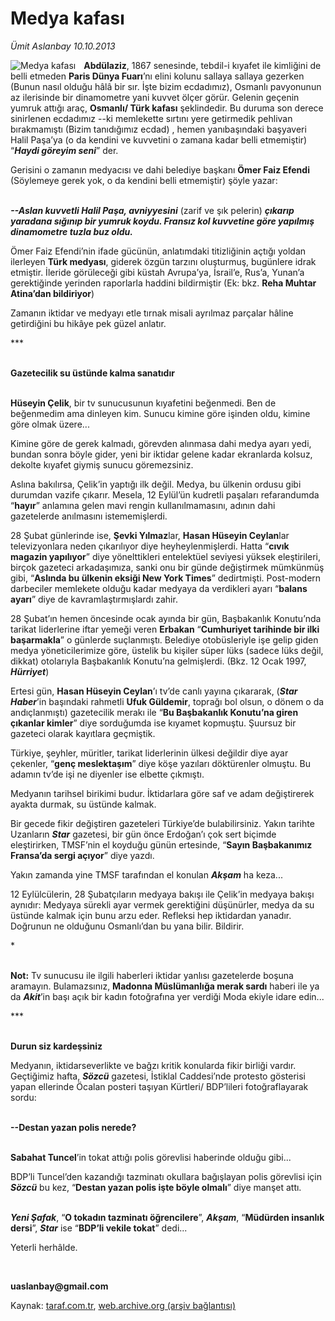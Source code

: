 # Medya kafası

*Ümit Aslanbay 10.10.2013*

<div class="yazi"><img align="left" alt="Medya kafası" border="0" src="http://www.taraf.com.tr/fotoraflar/makaleler/medya-kafasi_5859_orijinal.jpg" style="border-right-width:10px; border-color:#FFFFFF"/><p><b>Abdülaziz</b>, 1867 senesinde, tebdil-i kıyafet ile kimliğini de belli etmeden <b>Paris Dünya Fuarı</b>’nı elini kolunu sallaya sallaya gezerken (Bunun nasıl olduğu hâlâ bir sır. İşte bizim ecdadımız), Osmanlı pavyonunun az ilerisinde bir dinamometre yani kuvvet ölçer görür. Gelenin geçenin yumruk attığı araç, <b>Osmanlı/</b><b> </b><b>Türk kafası</b> şeklindedir. Bu duruma son derece sinirlenen ecdadımız --ki memlekette sırtını yere getirmedik pehlivan bırakmamıştı (Bizim tanıdığımız ecdad) , hemen yanıbaşındaki başyaveri Halil Paşa’ya (o da kendini ve kuvvetini o zamana kadar belli etmemiştir) “<b><i>Haydi göreyim seni</i></b>” der.</p>
<p>Gerisini o zamanın medyacısı ve dahi belediye başkanı <b>Ömer Faiz Efendi</b> (Söylemeye gerek yok, o da kendini belli etmemiştir) şöyle yazar:</p>
<p><b><i><br/>-</i></b><b><i>-Aslan kuvvetli Halil Paşa, avniyyesini</i></b> (zarif ve şık pelerin) <b><i>çıkarıp yaradana sığınıp bir yumruk koydu. Fransız kol kuvvetine göre yapılmış dinamometre tuzla buz oldu.</i></b></p>
<p>Ömer Faiz Efendi’nin ifade gücünün, anlatımdaki titizliğinin açtığı yoldan ilerleyen <b>Türk medyası</b>, giderek özgün tarzını oluşturmuş, bugünlere idrak etmiştir. İleride görüleceği gibi küstah Avrupa’ya, İsrail’e, Rus’a, Yunan’a gerektiğinde yerinden raporlarla haddini bildirmiştir (Ek: bkz. <b>Reha Muhtar Atina’dan bildiriyor</b>)</p>
<p>Zamanın iktidar ve medyayı etle tırnak misali ayrılmaz parçalar hâline getirdiğini bu hikâye pek güzel anlatır. </p>
<p>***</p>
<p><b><br/></b><b>Gazetecilik su üstünde kalma sanatıdır</b></p>
<p><b><br/></b><b>Hüseyin Çelik</b>, bir tv sunucusunun kıyafetini beğenmedi. Ben de beğenmedim ama dinleyen kim. Sunucu kimine göre işinden oldu, kimine göre olmak üzere... </p>
<p>Kimine göre de gerek kalmadı, görevden alınmasa dahi medya ayarı yedi, bundan sonra böyle gider, yeni bir iktidar gelene kadar ekranlarda kolsuz, dekolte kıyafet giymiş sunucu göremezsiniz.</p>
<p>Aslına bakılırsa, Çelik’in yaptığı ilk değil. Medya, bu ülkenin ordusu gibi durumdan vazife çıkarır. Mesela, 12 Eylül’ün kudretli paşaları refarandumda “<b>hayır</b>” anlamına gelen mavi rengin kullanılmamasını, adının dahi gazetelerde anılmasını istememişlerdi.</p>
<p>28 Şubat günlerinde ise, <b>Şevki Yılmaz</b>lar, <b>Hasan Hüseyin Ceylan</b>lar televizyonlara neden çıkarılıyor diye heyheylenmişlerdi. Hatta “<b>cıvık magazin yapılıyor</b>” diye yönelttikleri entelektüel seviyesi yüksek eleştirileri, birçok gazeteci arkadaşımıza, sanki onu bir günde değiştirmek mümkünmüş gibi, “<b>Aslında bu ülkenin eksiği New York Times</b>” dedirtmişti. Post-modern darbeciler memlekete olduğu kadar medyaya da verdikleri ayarı “<b>balans ayarı</b>” diye de kavramlaştırmışlardı zahir.</p>
<p>28 Şubat’ın hemen öncesinde ocak ayında bir gün, Başbakanlık Konutu’nda tarikat liderlerine iftar yemeği veren <b>Erbakan</b> “<b>Cumhuriyet tarihinde bir ilki başarmakla</b>” o günlerde suçlanmıştı. Belediye otobüsleriyle işe gelip giden medya yöneticilerimize göre, üstelik bu kişiler süper lüks (sadece lüks değil, dikkat) otolarıyla Başbakanlık Konutu’na gelmişlerdi. (Bkz. 12 Ocak 1997, <b><i>Hürriyet</i></b>)</p>
<p>Ertesi gün, <b>Hasan Hüseyin Ceylan</b>’ı tv’de canlı yayına çıkararak, (<b><i>Star Haber</i></b>’in başındaki rahmetli <b>Ufuk Güldemir</b>, toprağı bol olsun, o dönem o da andıçlanmıştı) gazetecilik merakı ile “<b>Bu Başbakanlık Konutu’na giren çıkanlar kimler</b>” diye sorduğumda ise kıyamet kopmuştu. Şuursuz bir gazeteci olarak kayıtlara geçmiştik.</p>
<p>Türkiye, şeyhler, müritler, tarikat liderlerinin ülkesi değildir diye ayar çekenler, “<b>genç meslektaşım</b>” diye köşe yazıları döktürenler olmuştu. Bu adamın tv’de işi ne diyenler ise elbette çıkmıştı.</p>
<p>Medyanın tarihsel birikimi budur. İktidarlara göre saf ve adam değiştirerek ayakta durmak, su üstünde kalmak. </p>
<p>Bir gecede fikir değiştiren gazeteleri Türkiye’de bulabilirsiniz. Yakın tarihte Uzanların <b><i>Star</i></b> gazetesi, bir gün önce Erdoğan’ı çok sert biçimde eleştirirken, TMSF’nin el koyduğu günün ertesinde, “<b>Sayın Başbakanımız Fransa’da sergi açıyor</b>” diye yazdı.</p>
<p>Yakın zamanda yine TMSF tarafından el konulan <b><i>Akşam</i></b> ha keza...</p>
<p>12 Eylülcülerin, 28 Şubatçıların medyaya bakışı ile Çelik’in medyaya bakışı aynıdır: Medyaya sürekli ayar vermek gerektiğini düşünürler, medya da su üstünde kalmak için bunu arzu eder. Refleksi hep iktidardan yanadır. Doğrunun ne olduğunu Osmanlı’dan bu yana bilir. Bildirir.</p>
<p>*</p>
<p><b><br/></b><b>Not:</b> Tv sunucusu ile ilgili haberleri iktidar yanlısı gazetelerde boşuna aramayın. Bulamazsınız, <b>Madonna Müslümanlığa merak sardı</b> haberi ile ya da <b><i>Akit</i></b>’in başı açık bir kadın fotoğrafına yer verdiği Moda ekiyle idare edin...</p>
<p>***</p>
<p><b><br/></b><b>Durun siz kardeşsiniz</b></p>
<p>Medyanın, iktidarseverlikte ve bağzı kritik konularda fikir birliği vardır. Geçtiğimiz hafta, <b><i>Sözcü</i></b> gazetesi, İstiklal Caddesi’nde protesto gösterisi yapan ellerinde Öcalan posteri taşıyan Kürtleri/ BDP’lileri fotoğraflayarak sordu:</p>
<p><b><br/></b><b>-</b><b>-</b><b>Destan yazan polis nerede?</b></p>
<p><b><br/></b><b>Sabahat Tuncel</b>’in tokat attığı polis görevlisi haberinde olduğu gibi...</p>
<p>BDP’li Tuncel’den kazandığı tazminatı okullara bağışlayan polis görevlisi için <b><i>Sözcü</i></b> bu kez, “<b>Destan yazan polis işte böyle olmalı</b>” diye manşet attı.</p>
<p><b><i><br/></i></b><b><i>Yeni Şafak</i></b>, “<b>O tokadın tazminatı öğrencilere</b>”, <b><i>Akşam</i></b>, “<b>Müdürden insanlık dersi</b>”, <b><i>Star</i></b> ise “<b>BDP’li vekile tokat</b>” dedi... </p>
<p>Yeterli herhâlde. </p><b>
<p><br/></p></b><b>uaslanbay@gmail.com</b>
</div>

Kaynak: [taraf.com.tr](http://www.taraf.com.tr:80/umit-aslanbay/makale-medya-kafasi.htm), [web.archive.org (arşiv bağlantısı)](http://web.archive.org/web/20131106201755/http://www.taraf.com.tr:80/umit-aslanbay/makale-medya-kafasi.htm)
